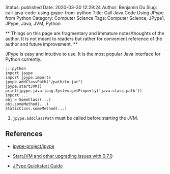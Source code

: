 Status: published
Date: 2020-03-30 12:29:24
Author: Benjamin Du
Slug: call-java-code-using-jpype-from-python
Title: Call Java Code Using JPype from Python
Category: Computer Science
Tags: Computer Science, JPype1, JPype, Java, JVM, Python

**
Things on this page are fragmentary and immature notes/thoughts of the author.
It is not meant to readers but rather for convenient reference of the author and future improvement.
**



JPype is easy and intuitive to use.
It is the most popular Java interface for Python currently.

    :::python
    import jpype
    import jpype.imports
    jpype.addClassPath("/path/to.jar")
    jpype.startJVM()
    print(jpype.java.lang.System.getProperty('java.class.path'))
    import ...
    obj = SomeClass(...)
    obj.someMethod(...)
    StaticClass.someMethod(...)

1. `jpype.addClassPath` must be called before starting the JVM.

## References

- [jpype-project/jpype](https://github.com/jpype-project/jpype)

- [StartJVM and other upgrading issues with 0.7.0](https://github.com/jpype-project/jpype/issues/498)

- [JPype Quickstart Guide](https://jpype.readthedocs.io/en/latest/quickguide.html#quickstart-guide)
